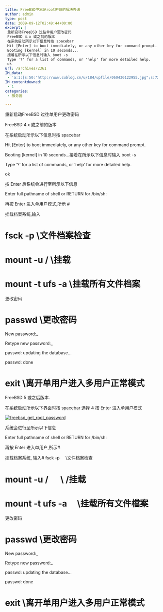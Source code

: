 ```yaml
---
title: FreeBSD中忘记root密码的解决办法
author: admin
type: post
date: 2009-09-12T02:49:44+00:00
excerpt: |
 重新启动FreeBSD 过往单用户更改密码
 FreeBSD 4.x 或之前的版本
 在系统启动所示以下信息时按 spacebar
 Hit [Enter] to boot immediately, or any other key for command prompt.
 Booting [kernel] in 10 seconds...
 接着在所示以下信息时输入 boot -s
 Type '?' for a list of commands, or 'help' for more detailed help.
 ok
url: /archives/2361
IM_data:
 - 'a:1:{s:50:"http://www.cublog.cn/u/184/upfile/060430122955.jpg";s:72:"http://blog.haohtml.com/wp-content/uploads/2009/09/36ee_060430122955.jpg";}'
IM_contentdowned:
 - 1
categories:
 - 服务器

---
```

重新启动FreeBSD 过往单用户更改密码

FreeBSD 4.x 或之前的版本

在系统启动所示以下信息时按 spacebar

Hit [Enter] to boot immediately, or any other key for command prompt.

 Booting [kernel] in 10 seconds…接着在所示以下信息时输入 boot -s

 Type ‘?’ for a list of commands, or ‘help’ for more detailed help.

 ok


按 Enter 后系统会进行至所示以下信息



Enter full pathname of shell or RETURN for /bin/sh:

再按 Enter 进入单用户模式,所示 #

挂载档案系统,输入

# fsck -p \\文件档案检查
# mount -u / \\挂载
# mount -t ufs -a \\挂载所有文件档案

更改密码

# passwd \\更改密码

New password:_

Retype new password:_

passwd: updating the database…

passwd: done

# exit \\离开单用户进入多用户正常模式

 FreeBSD 5 或之后版本.

在系统启动所示以下界面时按 spacebar 选择 4 按 Enter 进入单用户模式

[![freebsd_get_root_password](http://blog.haohtml.com/wp-content/uploads/2009/09/freebsd_get_root_password.jpg)](http://blog.haohtml.com/wp-content/uploads/2009/09/freebsd_get_root_password.jpg)

系统会进行至所示以下信息

Enter full pathname of shell or RETURN for /bin/sh:

再按 Enter 进入单用户,所示#

挂载档案系统, 输入# fsck -p     \\文件档案检查
# mount -u /      \\ /挂载
# mount -t ufs -a     \\挂载所有文件檔案



更改密码

# passwd \\更改密码

New password:_

Retype new password:_

passwd: updating the database…

passwd: done

# exit \\离开单用户进入多用户正常模式